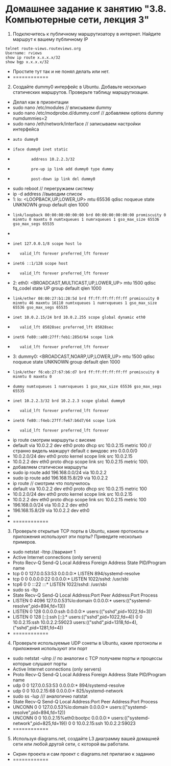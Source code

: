 # Домашнее задание к занятию "3.8. Компьютерные сети, лекция 3"

1. Подключитесь к публичному маршрутизатору в интернет. Найдите маршрут к вашему публичному IP
```
telnet route-views.routeviews.org
Username: rviews
show ip route x.x.x.x/32
show bgp x.x.x.x/32
```
*  Простите тут так и не понял делать или нет.
*  ============
2. Создайте dummy0 интерфейс в Ubuntu. Добавьте несколько статических маршрутов. Проверьте таблицу маршрутизации.
*  Делал как в призентации 
*  sudo nano /etc/modules  // вписываем dummy
*  sudo nano /etc/modprobe.d/dummy.conf  // добавляем options dummy numdummies=2
*  sudo nano /eth/network/interface  // записываем настройки интерфейса 
*     auto dummy0
*     iface dummy0 inet static
*             address 10.2.2.3/32
*             pre-up ip link add dummy0 type dummy
*             post-down ip link del dummy0
*  sudo reboot  // перегружаем систему
*  ip -d address   //выводим список
*  1: lo: <LOOPBACK,UP,LOWER_UP> mtu 65536 qdisc noqueue state UNKNOWN group default qlen 1000
*     link/loopback 00:00:00:00:00:00 brd 00:00:00:00:00:00 promiscuity 0 minmtu 0 maxmtu 0 numtxqueues 1 numrxqueues 1 gso_max_size 65536 gso_max_segs 65535
*      
*     inet 127.0.0.1/8 scope host lo
*        valid_lft forever preferred_lft forever
*     inet6 ::1/128 scope host
*        valid_lft forever preferred_lft forever
* 2: eth0: <BROADCAST,MULTICAST,UP,LOWER_UP> mtu 1500 qdisc fq_codel state UP group default qlen 1000
*     link/ether 08:00:27:b1:28:5d brd ff:ff:ff:ff:ff:ff promiscuity 0 minmtu 46 maxmtu 16110 numtxqueues 1 numrxqueues 1 gso_max_size 65536 gso_max_segs 65535
*     inet 10.0.2.15/24 brd 10.0.2.255 scope global dynamic eth0
*        valid_lft 85028sec preferred_lft 85028sec
*     inet6 fe80::a00:27ff:feb1:285d/64 scope link
*        valid_lft forever preferred_lft forever
* 3: dummy0: <BROADCAST,NOARP,UP,LOWER_UP> mtu 1500 qdisc noqueue state UNKNOWN group default qlen 1000
*     link/ether f6:eb:27:67:b6:d7 brd ff:ff:ff:ff:ff:ff promiscuity 0 minmtu 0 maxmtu 0
*     dummy numtxqueues 1 numrxqueues 1 gso_max_size 65536 gso_max_segs 65535
*     inet 10.2.2.3/32 brd 10.2.2.3 scope global dummy0
*        valid_lft forever preferred_lft forever
*     inet6 fe80::f4eb:27ff:fe67:b6d7/64 scope link
*        valid_lft forever preferred_lft forever
*  ip route   смотрим маршруты с висеме
* default via 10.0.2.2 dev eth0 proto dhcp src 10.0.2.15 metric 100    // странно видель мажшрут default с виндовс это 0.0.0.0/0 
* 10.0.2.0/24 dev eth0 proto kernel scope link src 10.0.2.15
* 10.0.2.2 dev eth0 proto dhcp scope link src 10.0.2.15 metric 100\
* добавляем статически маршруты
* sudo ip route add 196.168.0.0/24 via 10.0.2.2
* sudo ip route add 196.168.15.8/29 via 10.0.2.2
* ip route   // смотрим что получилось
* default via 10.0.2.2 dev eth0 proto dhcp src 10.0.2.15 metric 100
* 10.0.2.0/24 dev eth0 proto kernel scope link src 10.0.2.15
* 10.0.2.2 dev eth0 proto dhcp scope link src 10.0.2.15 metric 100
* 196.168.0.0/24 via 10.0.2.2 dev eth0
* 196.168.15.8/29 via 10.0.2.2 dev eth0
* 
*  ============

3. Проверьте открытые TCP порты в Ubuntu, какие протоколы и приложения используют эти порты? Приведите несколько примеров.
* sudo netstat -ltnp  //вариант 1
* Active Internet connections (only servers)
* Proto Recv-Q Send-Q Local Address           Foreign Address         State       PID/Program name
* tcp        0      0 127.0.0.53:53           0.0.0.0:*               LISTEN      894/systemd-resolve
* tcp        0      0 0.0.0.0:22              0.0.0.0:*               LISTEN      1022/sshd: /usr/sbi
* tcp6       0      0 :::22                   :::*                    LISTEN      1022/sshd: /usr/sbi
* sudo ss -ltp
* State                Recv-Q               Send-Q                             Local Address:Port                                 Peer Address:Port               Process
* LISTEN               0                    4096                               127.0.0.53%lo:domain                                    0.0.0.0:*                   users:(("systemd-resolve",pid=894,fd=13))
* LISTEN               0                    128                                      0.0.0.0:ssh                                       0.0.0.0:*                   users:(("sshd",pid=1022,fd=3))
* LISTEN               0                    128                                         [::]:ssh                                          [::]:*                   users:(("sshd",pid=1022,fd=4))              0                    0                                      10.0.2.15:ssh                                  10.0.2.2:59023                users:(("sshd",pid=1318,fd=4),("sshd",pid=1281,fd=4))
* ============
4. Проверьте используемые UDP сокеты в Ubuntu, какие протоколы и приложения используют эти порт
* sudo netstat -ulnp  // по аналогии с TСP получаем порты и процессы которые слушают порты
* Active Internet connections (only servers)
* Proto Recv-Q Send-Q Local Address           Foreign Address         State       PID/Program name
* udp        0      0 127.0.0.53:53           0.0.0.0:*                           894/systemd-resolve
* udp        0      0 10.0.2.15:68            0.0.0.0:*                           825/systemd-network
* sudo ss -lup   /// аналогично natstat
* State                Recv-Q               Send-Q                              Local Address:Port                                Peer Address:Port               Process
* UNCONN               0                    0                                   127.0.0.53%lo:domain                                   0.0.0.0:*                   users:(("systemd-resolve",pid=894,fd=12))
* UNCONN               0                    0                                  10.0.2.15%eth0:bootpc                                   0.0.0.0:*                   users:(("systemd-network",pid=825,fd=19))              0                      0                                          10.0.2.15:ssh                                       10.0.2.2:59023
* ============
5. Используя diagrams.net, создайте L3 диаграмму вашей домашней сети или любой другой сети, с которой вы работали. 
*  Скрин проекта и сам проект с diagrams.net  прилагаю к заданию
* ============



